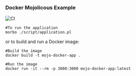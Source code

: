 ### Docker Mojolicous Example

![CI](https://github.com/wkennedy/mojo-docker-app/workflows/CI/badge.svg?branch=master)

    #To run the application
    morbo ./script/application.pl

or to build and run a Docker image:

    #Build the image
    docker build -t mojo-docker-app .
    
    #Run the image
    docker run -it --rm -p 3000:3000 mojo-docker-app:latest
